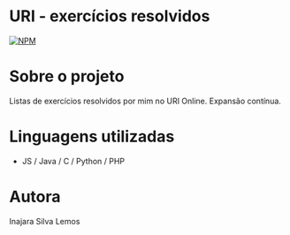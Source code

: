 # URI - exercícios resolvidos
[![NPM](https://img.shields.io/npm/l/react)](https://github.com/Inajara/URI-resolvidos/blob/master/LICENSE) 

# Sobre o projeto

Listas de exercícios resolvidos por mim no URI Online.
Expansão contínua.

# Linguagens utilizadas
- JS / Java / C / Python / PHP

# Autora

Inajara Silva Lemos
